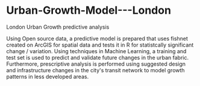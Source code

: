 # Urban-Growth-Model---London

London Urban Growth predictive analysis

Using Open source data, a predictive model is prepared that uses fishnet created on ArcGIS for spatial data and tests it in R for statistcally significant change / variation.
Using techniques in Machine Learning, a training and test set is used to predict and validate future changes in the urban fabric. Furthermore, prescriptive analysis is performed using suggested design and infrastructure changes in the city's transit network to model growth patterns in less developed areas.
